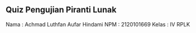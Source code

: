 ## Quiz Pengujian Piranti Lunak 

Nama    : Achmad Luthfan Aufar Hindami
NPM     : 2120101669
Kelas   : IV RPLK
